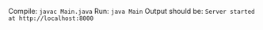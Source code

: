 Compile: `javac Main.java`
Run: `java Main`
Output should be: `Server started at http://localhost:8000`
